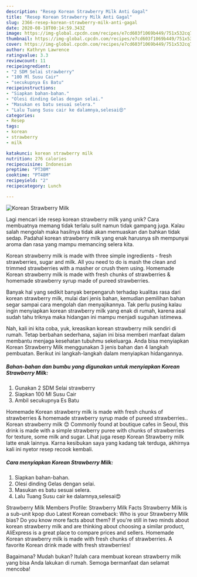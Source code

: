```yaml
---
description: "Resep Korean Strawberry Milk Anti Gagal"
title: "Resep Korean Strawberry Milk Anti Gagal"
slug: 2366-resep-korean-strawberry-milk-anti-gagal
date: 2020-08-18T00:14:59.343Z
image: https://img-global.cpcdn.com/recipes/e7cd603f1069b449/751x532cq70/korean-strawberry-milk-foto-resep-utama.jpg
thumbnail: https://img-global.cpcdn.com/recipes/e7cd603f1069b449/751x532cq70/korean-strawberry-milk-foto-resep-utama.jpg
cover: https://img-global.cpcdn.com/recipes/e7cd603f1069b449/751x532cq70/korean-strawberry-milk-foto-resep-utama.jpg
author: Kathryn Lawrence
ratingvalue: 3.3
reviewcount: 11
recipeingredient:
- "2 SDM Selai strawberry"
- "100 Ml Susu Cair"
- "secukupnya Es Batu"
recipeinstructions:
- "Siapkan bahan-bahan."
- "Olesi dinding Gelas dengan selai."
- "Masukan es batu sesuai selera."
- "Lalu Tuang Susu cair ke dalamnya,selesai😍"
categories:
- Resep
tags:
- korean
- strawberry
- milk

katakunci: korean strawberry milk 
nutrition: 276 calories
recipecuisine: Indonesian
preptime: "PT30M"
cooktime: "PT48M"
recipeyield: "2"
recipecategory: Lunch

---
```



![Korean Strawberry Milk](https://img-global.cpcdn.com/recipes/e7cd603f1069b449/751x532cq70/korean-strawberry-milk-foto-resep-utama.jpg)

Lagi mencari ide resep korean strawberry milk yang unik? Cara membuatnya memang tidak terlalu sulit namun tidak gampang juga. Kalau salah mengolah maka hasilnya tidak akan memuaskan dan bahkan tidak sedap. Padahal korean strawberry milk yang enak harusnya sih mempunyai aroma dan rasa yang mampu memancing selera kita.

Korean strawberry milk is made with three simple ingredients - fresh strawberries, sugar and milk. All you need to do is mash the clean and trimmed strawberries with a masher or crush them using. Homemade Korean strawberry milk is made with fresh chunks of strawberries &amp; homemade strawberry syrup made of pureed strawberries.

Banyak hal yang sedikit banyak berpengaruh terhadap kualitas rasa dari korean strawberry milk, mulai dari jenis bahan, kemudian pemilihan bahan segar sampai cara mengolah dan menyajikannya. Tak perlu pusing kalau ingin menyiapkan korean strawberry milk yang enak di rumah, karena asal sudah tahu triknya maka hidangan ini mampu menjadi suguhan istimewa.


Nah, kali ini kita coba, yuk, kreasikan korean strawberry milk sendiri di rumah. Tetap berbahan sederhana, sajian ini bisa memberi manfaat dalam membantu menjaga kesehatan tubuhmu sekeluarga. Anda bisa menyiapkan Korean Strawberry Milk menggunakan 3 jenis bahan dan 4 langkah pembuatan. Berikut ini langkah-langkah dalam menyiapkan hidangannya.

<!--inarticleads1-->

##### Bahan-bahan dan bumbu yang digunakan untuk menyiapkan Korean Strawberry Milk:

1. Gunakan 2 SDM Selai strawberry
1. Siapkan 100 Ml Susu Cair
1. Ambil secukupnya Es Batu


Homemade Korean strawberry milk is made with fresh chunks of strawberries &amp; homemade strawberry syrup made of pureed strawberries.. Korean strawberry milk 😊 Commonly found at boutique cafes in Seoul, this drink is made with a simple strawberry puree with chunks of strawberries for texture, some milk and sugar. Lihat juga resep Korean Strawberry milk latte enak lainnya. Karna kesibukan saya yang kadang tak terduga, akhirnya kali ini nyetor resep recook kembali. 

<!--inarticleads2-->

##### Cara menyiapkan Korean Strawberry Milk:

1. Siapkan bahan-bahan.
1. Olesi dinding Gelas dengan selai.
1. Masukan es batu sesuai selera.
1. Lalu Tuang Susu cair ke dalamnya,selesai😍


Strawberry Milk Members Profile: Strawberry Milk Facts Strawberry Milk is a sub-unit kpop duo Latest Korean comeback: Who is your Strawberry Milk bias? Do you know more facts about them? If you&#39;re still in two minds about korean strawberry milk and are thinking about choosing a similar product, AliExpress is a great place to compare prices and sellers. Homemade Korean strawberry milk is made with fresh chunks of strawberries. A favorite Korean drink made with fresh strawberries! 

Bagaimana? Mudah bukan? Itulah cara membuat korean strawberry milk yang bisa Anda lakukan di rumah. Semoga bermanfaat dan selamat mencoba!
